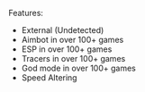 Features:
- External (Undetected)
- Aimbot in over 100+ games
- ESP in over 100+ games
- Tracers in over 100+ games
- God mode in over 100+ games
- Speed Altering
